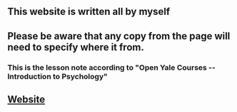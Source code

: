 ## This website is written all by myself 
## Please be aware that any copy from the page will need to specify where it from.

### This is the lesson note according to "Open Yale Courses -- Introduction to Psychology"

## [Website](https://oyc.yale.edu/introduction-psychology/psyc-110)